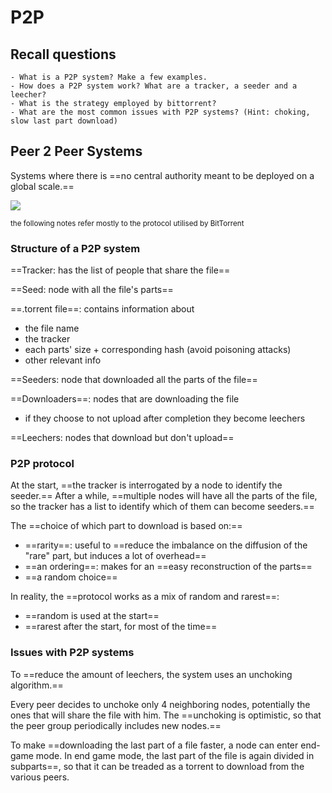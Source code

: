 # P2P

## Recall questions
    - What is a P2P system? Make a few examples.
    - How does a P2P system work? What are a tracker, a seeder and a leecher?
    - What is the strategy employed by bittorrent?
    - What are the most common issues with P2P systems? (Hint: choking, slow last part download)

## Peer 2 Peer Systems

Systems where there is ==no central authority meant to be deployed on a global scale.==

![](../../..//DS/bittorrent1.png)

<small> the following notes refer mostly to the protocol utilised by BitTorrent </small>

### Structure of a P2P system

==Tracker: has the list of people that share the file==

==Seed: node with all the file's parts==

==.torrent file==: contains information about
- the file name
- the tracker
- each parts' size + corresponding hash (avoid poisoning attacks)
- other relevant info

==Seeders: node that downloaded all the parts of the file==

==Downloaders==: nodes that are downloading the file
- if they choose to not upload after completion they become leechers

==Leechers: nodes that download but don't upload==

### P2P protocol

At the start, ==the tracker is interrogated by a node to identify the seeder.==
After a while, ==multiple nodes will have all the parts of the file, so the tracker has a list to identify
which of them can become seeders.==

The ==choice of which part to download is based on:==
- ==rarity==: useful to ==reduce the imbalance on the diffusion of the "rare" part, but induces a lot of overhead==
- ==an ordering==: makes for an ==easy reconstruction of the parts==
- ==a random choice==

In reality, the ==protocol works as a mix of random and rarest==:
- ==random is used at the start==
- ==rarest after the start, for most of the time==

### Issues with P2P systems

To ==reduce the amount of leechers, the system uses an unchoking algorithm.==

Every peer decides to unchoke only 4 neighboring nodes, potentially the ones that will share the file with him.
The ==unchoking is optimistic, so that the peer group periodically includes new nodes.== 

To make ==downloading the last part of a file faster, a node can enter end-game mode. In end game mode, the last part of the file
is again divided in subparts==, so that it can be treaded as a torrent to download from the various peers.